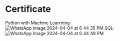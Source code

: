 # Certificate
Python with Machine Learrning-
![WhatsApp Image 2024-04-04 at 6 44 35 PM](https://github.com/PoojaJukanti/Certificate/assets/153503928/4081a3ba-b43d-4915-ade8-12ecc7b4f812)
SQL-
![WhatsApp Image 2024-04-04 at 6 44 49 PM](https://github.com/PoojaJukanti/Certificate/assets/153503928/3e181151-8330-4526-85a2-a1a2fea5f844)

